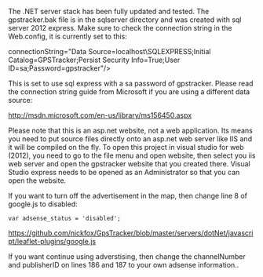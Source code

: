 The .NET server stack has been fully updated and tested. The gpstracker.bak file is in the sqlserver directory and was created with sql server 2012 express. Make sure to check the connection string in the Web.config, it is currently set to this:

connectionString="Data Source=localhost\SQLEXPRESS;Initial Catalog=GPSTracker;Persist Security Info=True;User ID=sa;Password=gpstracker"/>

This is set to use sql express with a sa password of gpstracker. Please read the connection string guide from Microsoft if you are using a different data source:

http://msdn.microsoft.com/en-us/library/ms156450.aspx

Please note that this is an asp.net website, not a web application. Its means you need to put source files directly onto an asp.net web server like IIS and it will be compiled on the fly. To open this project in visual studio for web (2012), you need to go to the file menu and open website, then select you iis web server and open the gpstracker website that you created there. Visual Studio express needs to be opened as an Administrator so that you can open the website.

If you want to turn off the advertisement in the map, then change line 8 of google.js to disabled:

    var adsense_status = 'disabled';

https://github.com/nickfox/GpsTracker/blob/master/servers/dotNet/javascript/leaflet-plugins/google.js

If you want continue using adverstising, then change the channelNumber and publisherID on lines 186 and 187 to your own adsense information..
